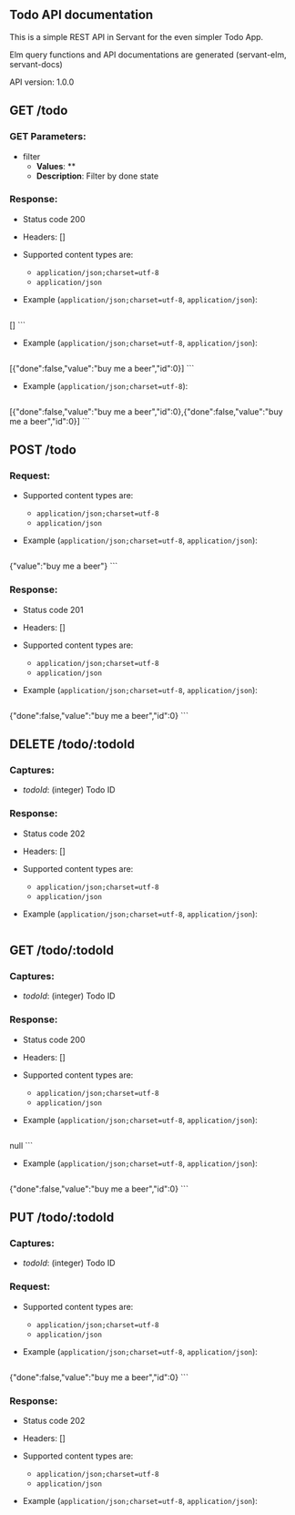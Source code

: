 ## Todo API documentation

This is a simple REST API in Servant for the even simpler Todo App.

Elm query functions and API documentations are generated (servant-elm, servant-docs)

API version: 1.0.0

## GET /todo

### GET Parameters:

- filter
     - **Values**: **
     - **Description**: Filter by done state


### Response:

- Status code 200
- Headers: []

- Supported content types are:

    - `application/json;charset=utf-8`
    - `application/json`

- Example (`application/json;charset=utf-8`, `application/json`):

    ```javascript
[]
    ```

- Example (`application/json;charset=utf-8`, `application/json`):

    ```javascript
[{"done":false,"value":"buy me a beer","id":0}]
    ```

- Example (`application/json;charset=utf-8`):

    ```javascript
[{"done":false,"value":"buy me a beer","id":0},{"done":false,"value":"buy me a beer","id":0}]
    ```

## POST /todo

### Request:

- Supported content types are:

    - `application/json;charset=utf-8`
    - `application/json`

- Example (`application/json;charset=utf-8`, `application/json`):

    ```javascript
{"value":"buy me a beer"}
    ```

### Response:

- Status code 201
- Headers: []

- Supported content types are:

    - `application/json;charset=utf-8`
    - `application/json`

- Example (`application/json;charset=utf-8`, `application/json`):

    ```javascript
{"done":false,"value":"buy me a beer","id":0}
    ```

## DELETE /todo/:todoId

### Captures:

- *todoId*: (integer) Todo ID

### Response:

- Status code 202
- Headers: []

- Supported content types are:

    - `application/json;charset=utf-8`
    - `application/json`

- Example (`application/json;charset=utf-8`, `application/json`):

    ```javascript

    ```

## GET /todo/:todoId

### Captures:

- *todoId*: (integer) Todo ID

### Response:

- Status code 200
- Headers: []

- Supported content types are:

    - `application/json;charset=utf-8`
    - `application/json`

- Example (`application/json;charset=utf-8`, `application/json`):

    ```javascript
null
    ```

- Example (`application/json;charset=utf-8`, `application/json`):

    ```javascript
{"done":false,"value":"buy me a beer","id":0}
    ```

## PUT /todo/:todoId

### Captures:

- *todoId*: (integer) Todo ID

### Request:

- Supported content types are:

    - `application/json;charset=utf-8`
    - `application/json`

- Example (`application/json;charset=utf-8`, `application/json`):

    ```javascript
{"done":false,"value":"buy me a beer","id":0}
    ```

### Response:

- Status code 202
- Headers: []

- Supported content types are:

    - `application/json;charset=utf-8`
    - `application/json`

- Example (`application/json;charset=utf-8`, `application/json`):

    ```javascript

    ```

